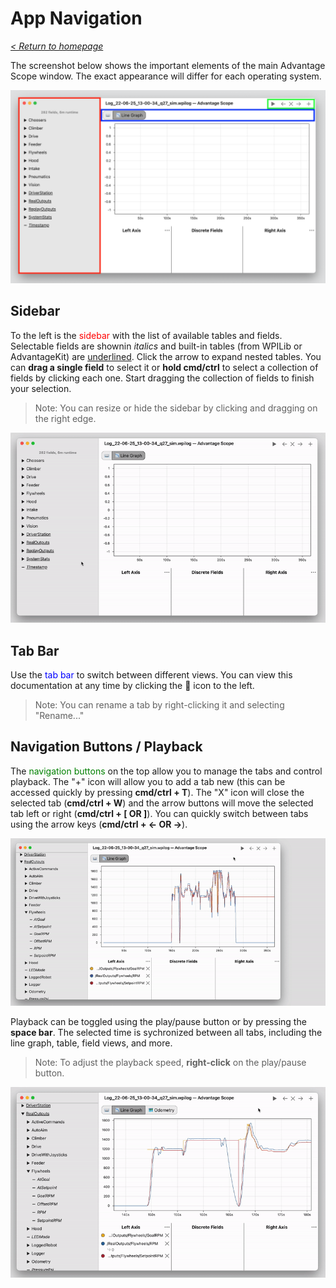 # App Navigation

_[< Return to homepage](/docs/INDEX.md)_

The screenshot below shows the important elements of the main Advantage Scope window. The exact appearance will differ for each operating system.

![Navigation diagram](/docs/img/navigation-1.png)

## Sidebar

To the left is the <span style="color: red;">sidebar</span> with the list of available tables and fields. Selectable fields are shownin _italics_ and built-in tables (from WPILib or AdvantageKit) are <u>underlined</u>. Click the arrow to expand nested tables. You can **drag a single field** to select it or **hold cmd/ctrl** to select a collection of fields by clicking each one. Start dragging the collection of fields to finish your selection.

> Note: You can resize or hide the sidebar by clicking and dragging on the right edge.

![Selecting a collection of fields](/docs/img/navigation-2.gif)

## Tab Bar

Use the <span style="color: blue;">tab bar</span> to switch between different views. You can view this documentation at any time by clicking the 📖 icon to the left.

> Note: You can rename a tab by right-clicking it and selecting "Rename..."

## Navigation Buttons / Playback

The <span style="color: green;">navigation buttons</span> on the top allow you to manage the tabs and control playback. The "+" icon will allow you to add a tab new (this can be accessed quickly by pressing **cmd/ctrl + T**). The "X" icon will close the selected tab (**cmd/ctrl + W**) and the arrow buttons will move the selected tab left or right (**cmd/ctrl + [ OR ]**). You can quickly switch between tabs using the arrow keys (**cmd/ctrl + ← OR →**).

![Creating a new tab](/docs/img/navigation-3.gif)

Playback can be toggled using the play/pause button or by pressing the **space bar**. The selected time is sychronized between all tabs, including the line graph, table, field views, and more.

> Note: To adjust the playback speed, **right-click** on the play/pause button.

![Managing playback](/docs/img/navigation-4.gif)
